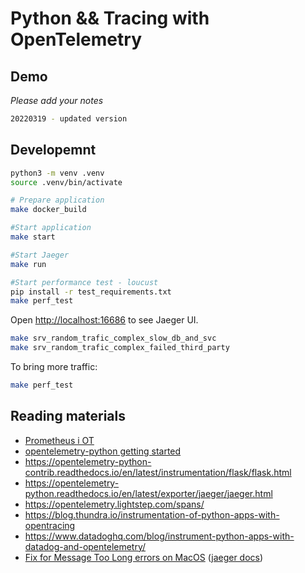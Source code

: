 # Python && Tracing with OpenTelemetry

## Demo

*Please add your notes*

```bash
20220319 - updated version
```

## Developemnt


```bash
python3 -m venv .venv
source .venv/bin/activate
```

```bash
# Prepare application
make docker_build

#Start application
make start

#Start Jaeger
make run

#Start performance test - loucust
pip install -r test_requirements.txt
make perf_test

```

Open [http://localhost:16686](http://localhost:16686) to see Jaeger UI.

```bash
make srv_random_trafic_complex_slow_db_and_svc
make srv_random_trafic_complex_failed_third_party
```

To bring more traffic:

```bash
make perf_test
```

## Reading materials

- [Prometheus i OT](https://open-telemetry.github.io/opentelemetry-python/getting-started.html#use-metrics-with-prometheus)
- [opentelemetry-python getting started](https://opentelemetry-python.readthedocs.io/en/stable/getting-started.html)
- https://opentelemetry-python-contrib.readthedocs.io/en/latest/instrumentation/flask/flask.html
- https://opentelemetry-python.readthedocs.io/en/latest/exporter/jaeger/jaeger.html
- https://opentelemetry.lightstep.com/spans/
- https://blog.thundra.io/instrumentation-of-python-apps-with-opentracing
- https://www.datadoghq.com/blog/instrument-python-apps-with-datadog-and-opentelemetry/
- [Fix for Message Too Long errors on MacOS](https://github.com/jaegertracing/jaeger-client-node/issues/124#issuecomment-324222456) ([jaeger docs](https://www.jaegertracing.io/docs/1.19/client-libraries/#emsgsize-and-udp-buffer-limits))
